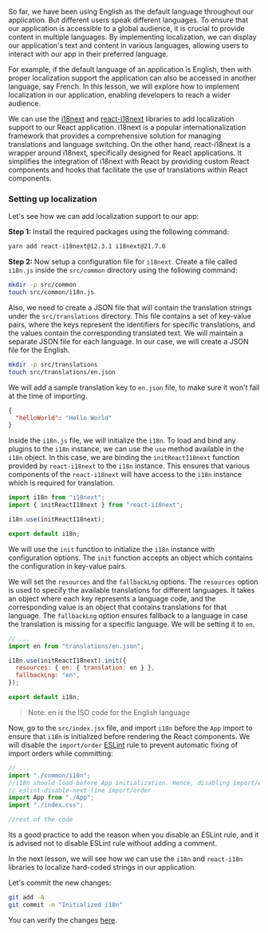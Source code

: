 So far, we have been using English as the default language throughout our application. But different users speak different languages. To ensure that our application is accessible to a global audience, it is crucial to provide content in multiple languages. By implementing localization, we can display our application's text and content in various languages, allowing users to interact with our app in their preferred language.

For example, if the default language of an application is English, then with proper localization support the application can also be accessed in another language, say French. In this lesson, we will explore how to implement localization in our application, enabling developers to reach a wider audience.

We can use the [i18next](https://www.i18next.com) and [react-i18next](https://yarnpkg.com/package?name=react-i18next) libraries to add localization support to our React application. i18next is a popular internationalization framework that provides a comprehensive solution for managing translations and language switching. On the other hand, react-i18next is a wrapper around i18next, specifically designed for React applications. It simplifies the integration of i18next with React by providing custom React components and hooks that facilitate the use of translations within React components.

### Setting up localization

Let's see how we can add localization support to our app:

**Step 1:** Install the required packages using the following command:

```bash
yarn add react-i18next@12.3.1 i18next@21.7.0
```

**Step 2:** Now setup a configuration file for `i18next`. Create a file called `i18n.js` inside the `src/common` directory using the following command:

```bash
mkdir -p src/common
touch src/common/i18n.js
```

Also, we need to create a JSON file that will contain the translation strings under the `src/translations` directory. This file contains a set of key-value pairs, where the keys represent the identifiers for specific translations, and the values contain the corresponding translated text. We will maintain a separate JSON file for each language. In our case, we will create a JSON file for the English.

```bash
mkdir -p src/translations
touch src/translations/en.json
```

We will add a sample translation key to `en.json` file, to make sure it won't fail at the time of importing.

```json
{
  "helloWorld": "Hello World"
}
```

Inside the `i18n.js` file, we will initialize the `i18n`. To load and bind any plugins to the `i18n` instance, we can use the `use` method available in the `i18n` object. In this case, we are binding the `initReactI18next` function provided by `react-i18next` to the `i18n` instance. This ensures that various components of the `react-i18next` will have access to the `i18n` instance which is required for translation.

```js
import i18n from "i18next";
import { initReactI18next } from "react-i18next";

i18n.use(initReactI18next);

export default i18n;
```

We will use the `init` function to initialize the `i18n` instance with configuration options. The `init` function accepts an object which contains the configuration in key-value pairs.

We will set the `resources` and the `fallbackLng` options. The `resources` option is used to specify the available translations for different languages. It takes an object where each key represents a language code, and the corresponding value is an object that contains translations for that language. The `fallbackLng` option ensures fallback to a language in case the translation is missing for a specific language. We will be setting it to `en`.

```js {3, 6-7}
// ...
import en from "translations/en.json";

i18n.use(initReactI18next).init({
  resources: { en: { translation: en } },
  fallbackLng: "en",
});

export default i18n;
```

> Note: en is the ISO code for the English language

Now, go to the `src/index.jsx` file, and import `i18n` before the `App` import to ensure that `i18n` is initialized before rendering the React components. We will disable the `import/order` [ESLint](https://eslint.org) rule to prevent automatic fixing of import orders while committing:

```jsx {2}
// ...
import "./common/i18n";
//i18n should load before App initialization. Hence, disabling import/order rule.
// eslint-disable-next-line import/order
import App from "./App";
import "./index.css";

//rest of the code
```

Its a good practice to add the reason when you disable an ESLint rule, and it is advised not to disable ESLint rule without adding a comment.

In the next lesson, we will see how we can use the `i18n` and `react-i18n` libraries to localize hard-coded strings in our application.

Let's commit the new changes:

```bash
git add -A
git commit -m "Initialized i18n"
```

You can verify the changes [here](https://github.com/bigbinary/smile-cart-frontend/commit/29327e1ab8b377cc45096aa8589c436ec593a5c1).
